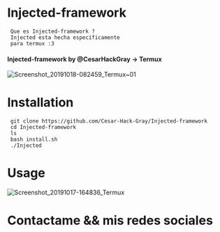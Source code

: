 # Injected-framework

     Que es Injected-framework ?
     Injected esta hecha específicamente 
     para termux :3 
     
#### Injected-framework by @CesarHackGray -> Termux
![Screenshot_20191018-082459_Termux~01](https://user-images.githubusercontent.com/46208706/67102603-f5980780-f180-11e9-8b60-d8d53e7f9768.jpg)
# Installation
     git clone https://github.com/Cesar-Hack-Gray/Injected-framework 
     cd Injected-framework
     ls
     bash install.sh
     ./Injected
    
# Usage

![Screenshot_20191017-164836_Termux](https://user-images.githubusercontent.com/46208706/67102730-36901c00-f181-11e9-9718-a737a8c766b4.jpg)

# Contactame && mis redes sociales 
